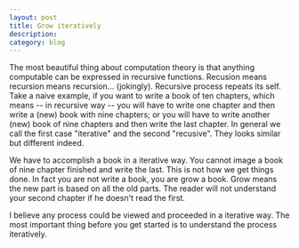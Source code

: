 ```yaml
---
layout: post
title: Grow iteratively
description: 
category: blog
---
```



The most beautiful thing about computation theory is that anything computable can be expressed in recursive functions. Recusion means recursion means recursion... (jokingly). Recursive process repeats its self. Take a naive example, if you want to write a book of ten chapters, which means -- in recursive way -- you will have to write one chapter and then write a (new) book with nine chapters; or you will have to write another (new) book of nine chapters and then write the last chapter. In general we call the first case "iterative" and the second "recusive". They looks similar but different indeed.

We have to accomplish a book in a iterative way. You cannot image a book of nine chapter finished and write the last. This is not how we get things done. In fact you are not write a book, you are grow a book. Grow means the new part is based on all the old parts. The reader will not understand your second chapter if he doesn't read the first.

I believe any process could be viewed and proceeded in a iterative way. The most important thing before you get started is to understand the process iteratively.

